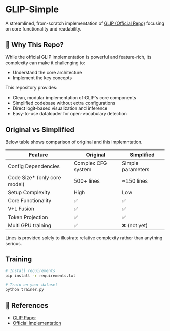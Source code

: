 # GLIP-Simple
A streamlined, from-scratch implementation of [GLIP (Official Repo)](https://github.com/microsoft/GLIP) focusing on core functionality and readability.

## 🤔 Why This Repo?

While the official GLIP implementation is powerful and feature-rich, its complexity can make it challenging to:
- Understand the core architecture
- Implement the key concepts

This repository provides:
- Clean, modular implementation of GLIP's core components
- Simplified codebase without extra configurations
- Direct logit-based visualization and inference
- Easy-to-use dataloader for open-vocabulary detection

## Original vs Simplified

Below table shows comparison of original and this implemntation.

| Feature | Original | Simplified |
|---------|----------|------------|
| Config Dependencies | Complex CFG system | Simple parameters |
| Code Size* (only core model) | 500+ lines | ~150 lines |
| Setup Complexity | High | Low |
| Core Functionality | ✅ | ✅ |
| V+L Fusion | ✅ | ✅ |
| Token Projection | ✅ | ✅ |
| Multi GPU training | ✅ | ❌ (not yet) |

Lines is provided solely to illustrate relative complexity rather than anything serious.



## Training

```bash
# Install requirements
pip install -r requirements.txt

# Train on your dataset
python trainer.py
```



## 📖 References

- [GLIP Paper](https://arxiv.org/abs/2112.03857)
- [Official Implementation](https://github.com/microsoft/GLIP)